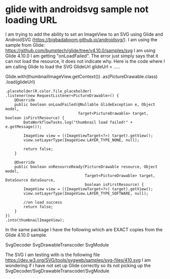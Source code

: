 
# glide with androidsvg sample not loading URL

I am trying to add the ability to set an ImageView to an SVG using Glide and AndroidSVG (https://bigbadaboom.github.io/androidsvg/).
I am using the sample from Glide: https://github.com/bumptech/glide/tree/v4.10.0/samples/svg
I am using Glide 4.10.0
I am getting "onLoadFailed".  The error just simply says that it can not load the resource, it does not indicate why.
Here is the code where I am calling Glide to load the SVG
GlideUrl glideUrl = .....

Glide.with(thumbnailImageView.getContext())
    .as(PictureDrawable.class)
    .load(glideUrl)

    .placeholder(R.color.file_placeholder)
    .listener(new RequestListener<PictureDrawable>() {
        @Override
        public boolean onLoadFailed(@Nullable GlideException e, Object model,
                                    Target<PictureDrawable> target, boolean isFirstResource) {
            DataWorkflowTasks.log("thumbnail load failed!" + e.getMessage());

            ImageView view = ((ImageViewTarget<?>) target).getView();
            view.setLayerType(ImageView.LAYER_TYPE_NONE, null);
            
            return false;
        }

        @Override
        public boolean onResourceReady(PictureDrawable resource, Object model,
                                       Target<PictureDrawable> target, DataSource dataSource,
                                       boolean isFirstResource) {
            ImageView view = ((ImageViewTarget<?>) target).getView();
            view.setLayerType(ImageView.LAYER_TYPE_SOFTWARE, null);

            //on load success
            return false;
        }
    })
    .into(thumbnailImageView);

In the same package I have the following which are EXACT copies from the Glide 4.10.0 sample.

SvgDecoder
SvgDrawableTranscoder
SvgModule

The SVG I am testing with is the following file https://dev.w3.org/SVG/tools/svgweb/samples/svg-files/410.svg
I am wondering if i have not set up Glide correctly so its not picking up the SvgDecoder/SvgDrawableTranscoder/SvgModule

        